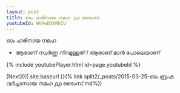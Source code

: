 ```yaml
---
layout: post
title: ഓം ഹരിനായ നമഹ ൧൧ ടൈംസ്
youtubeId: HVHwD3KRhIU
---
```

 
 
 ഓം ഹരിനായ നമഹ 
 
 -  ആരാണ് സ്വർണ്ണ നിറമുള്ളത് / ആരാണ് മാൻ പോലെയാണ് 
 
  
 
  
 
 
 
 
 
 


{% include youtubePlayer.html id=page.youtubeId %}
 
[Next]({{ site.baseurl }}{% link  split2/_posts/2015-03-25-ഓം ബ്രഹ്മ വർച്ചാസായ നമഹ ൧൧ ടൈംസ്.md%})
 
